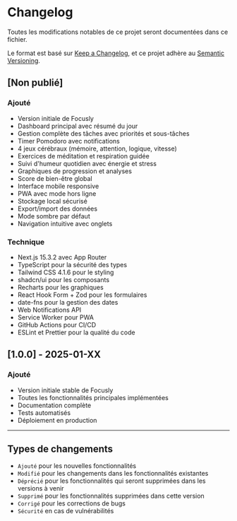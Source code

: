 # Changelog

Toutes les modifications notables de ce projet seront documentées dans ce fichier.

Le format est basé sur [Keep a Changelog](https://keepachangelog.com/fr/1.0.0/),
et ce projet adhère au [Semantic Versioning](https://semver.org/spec/v2.0.0.html).

## [Non publié]

### Ajouté
- Version initiale de Focusly
- Dashboard principal avec résumé du jour
- Gestion complète des tâches avec priorités et sous-tâches
- Timer Pomodoro avec notifications
- 4 jeux cérébraux (mémoire, attention, logique, vitesse)
- Exercices de méditation et respiration guidée
- Suivi d'humeur quotidien avec énergie et stress
- Graphiques de progression et analyses
- Score de bien-être global
- Interface mobile responsive
- PWA avec mode hors ligne
- Stockage local sécurisé
- Export/import des données
- Mode sombre par défaut
- Navigation intuitive avec onglets

### Technique
- Next.js 15.3.2 avec App Router
- TypeScript pour la sécurité des types
- Tailwind CSS 4.1.6 pour le styling
- shadcn/ui pour les composants
- Recharts pour les graphiques
- React Hook Form + Zod pour les formulaires
- date-fns pour la gestion des dates
- Web Notifications API
- Service Worker pour PWA
- GitHub Actions pour CI/CD
- ESLint et Prettier pour la qualité du code

## [1.0.0] - 2025-01-XX

### Ajouté
- Version initiale stable de Focusly
- Toutes les fonctionnalités principales implémentées
- Documentation complète
- Tests automatisés
- Déploiement en production

---

## Types de changements

- `Ajouté` pour les nouvelles fonctionnalités
- `Modifié` pour les changements dans les fonctionnalités existantes
- `Déprécié` pour les fonctionnalités qui seront supprimées dans les versions à venir
- `Supprimé` pour les fonctionnalités supprimées dans cette version
- `Corrigé` pour les corrections de bugs
- `Sécurité` en cas de vulnérabilités
